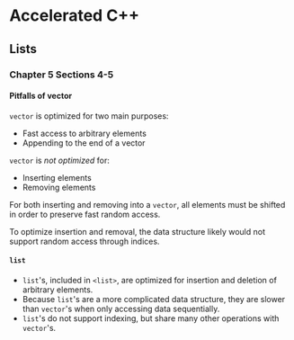 # Accelerated C++
## Lists
### Chapter 5 Sections 4-5

#### Pitfalls of vector
`vector` is optimized for two main purposes:
- Fast access to arbitrary elements
- Appending to the end of a vector

`vector` is *not optimized* for:
- Inserting elements
- Removing elements

For both inserting and removing into a `vector`, all elements must be shifted in order to preserve fast random access.

To optimize insertion and removal, the data structure likely would not support random access through indices.

#### `list`

- `list`'s, included in `<list>`, are optimized for insertion and deletion of arbitrary elements.
- Because `list`'s are a more complicated data structure, they are slower than `vector`'s when only accessing data sequentially.
- `list`'s do not support indexing, but share many other operations with `vector`'s.
